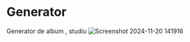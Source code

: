 # Generator
Generator de album , studiu
![Screenshot 2024-11-20 141916](https://github.com/user-attachments/assets/54e8bf30-17e0-4f80-bfea-244ab1e70a6d)
